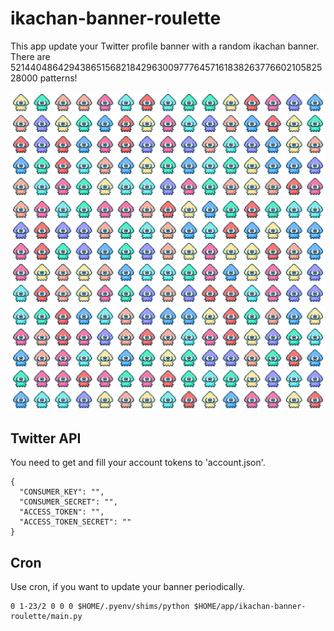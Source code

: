 # ikachan-banner-roulette

This app update your Twitter profile banner with a random ikachan banner. There are 52144048642943865156821842963009777645716183826377660210582528000 patterns!

![banner_1](./images/banner_1.png)
![banner_2](./images/banner_2.png)
![banner_3](./images/banner_3.png)

## Twitter API
You need to get and fill your account tokens to 'account.json'.

```
{
  "CONSUMER_KEY": "",
  "CONSUMER_SECRET": "",
  "ACCESS_TOKEN": "",
  "ACCESS_TOKEN_SECRET": ""
}
```

## Cron
Use cron, if you want to update your banner periodically.

```
0 1-23/2 0 0 0 $HOME/.pyenv/shims/python $HOME/app/ikachan-banner-roulette/main.py
```
